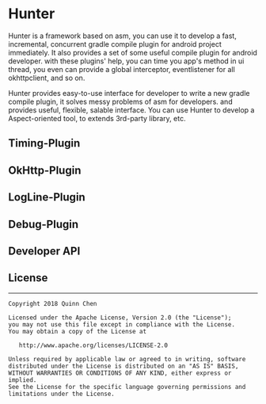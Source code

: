 # Hunter

Hunter is a framework based on asm, you can use it to develop a fast, incremental, concurrent gradle 
compile plugin for android project immediately. It also provides a set of some useful compile plugin 
for android developer. with these plugins' help, you can time you app's method in ui thread, you even
 can provide a global interceptor, eventlistener for all okhttpclient, and so on.   

Hunter provides easy-to-use interface for developer to write a new gradle compile plugin, 
it solves messy problems of asm for developers. and provides useful, flexible, salable interface.
You can use Hunter to develop a Aspect-oriented tool, to extends 3rd-party library, etc.


## Timing-Plugin


## OkHttp-Plugin


## LogLine-Plugin


## Debug-Plugin


## Developer API



## License
--------

    Copyright 2018 Quinn Chen

    Licensed under the Apache License, Version 2.0 (the "License");
    you may not use this file except in compliance with the License.
    You may obtain a copy of the License at

       http://www.apache.org/licenses/LICENSE-2.0

    Unless required by applicable law or agreed to in writing, software
    distributed under the License is distributed on an "AS IS" BASIS,
    WITHOUT WARRANTIES OR CONDITIONS OF ANY KIND, either express or implied.
    See the License for the specific language governing permissions and
    limitations under the License.